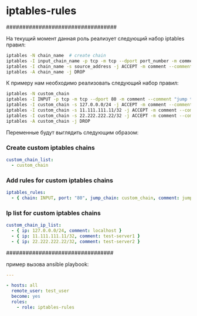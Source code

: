 # iptables-rules

##################################

На текущий момент данная роль реализует следующий набор iptables правил:

```bash
iptables -N chain_name  # create chain
iptables -I input_chain_name -p tcp -m tcp --dport port_number -m comment --comment "comment" -j chain_name # jump to dport
iptables -I chain_name -s source_address -j ACCEPT -m comment --comment "other comment" -j ACCEPT 
iptables -A chain_name -j DROP
```

К примеру нам необходимо реализовать следующий набор правил:
```bash
iptables -N custom_chain
iptables -I INPUT -p tcp -m tcp --dport 80 -m comment --comment "jump to custom_chain" -j custom_chain
iptables -I custom_chain -s 127.0.0.0/24 -j ACCEPT -m comment --comment localhost -j ACCEPT
iptables -I custom_chain -s 11.111.111.11/32 -j ACCEPT -m comment --comment test-server1 -j ACCEPT
iptables -I custom_chain -s 22.222.222.22/32 -j ACCEPT -m comment --comment test-server2 -j ACCEPT
iptables -A custom_chain -j DROP
```
Переменные будут выглядить следующим образом:

### Create custom iptables chains
```yml
custom_chain_list:
  - custom_chain
```
### Add rules for custom iptables chains
```yml
iptables_rules:
  - { chain: INPUT, port: "80", jump_chain: custom_chain, comment: jump to custom_chain, ip: "{{ custom_chain_ip_list }}" }
```
### Ip list for custom iptables chains
```yml
custom_chain_ip_list:
  - { ip: 127.0.0.0/24, comment: localhost }
  - { ip: 11.111.111.11/32, comment: test-server1 }
  - { ip: 22.222.222.22/32, comment: test-server2 }
```
#################################

пример вызова ansible playbook:
```yml
---

- hosts: all
  remote_user: test_user
  become: yes
  roles:
    - role: iptables-rules
```
